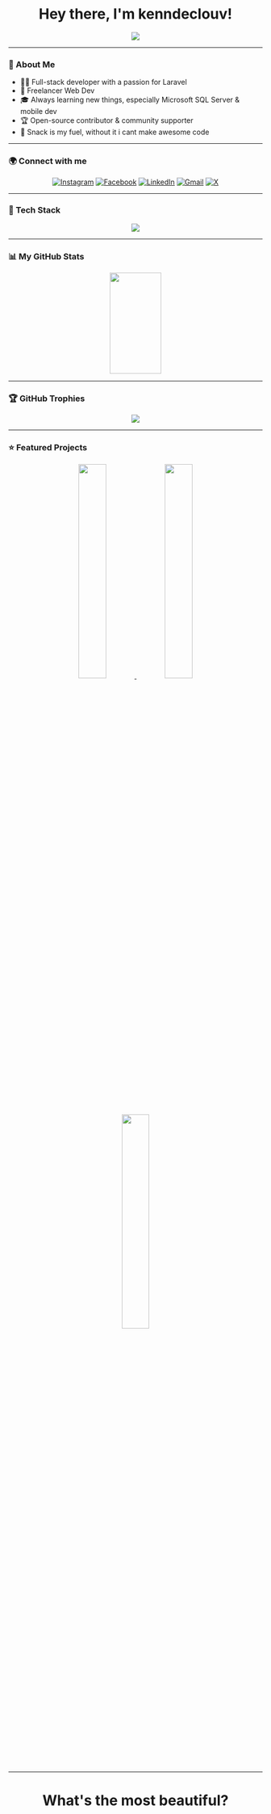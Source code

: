 <h1 align="center">Hey there, I'm kenndeclouv!</h1>

<p align="center">
  <img src="https://readme-typing-svg.demolab.com/?lines=Full-Stack%20Web%20Developer;Expert%20in%20Laravel;Building%20cool%20projects%20since%202022;&font=Poppins%20Code&center=true&width=700&height=45&color=61DAFB&vCenter=true&pause=1000&size=30" />
</p>

---

### 🚀 About Me  
- 👨‍💻 Full-stack developer with a passion for Laravel
- 🏢 Freelancer Web Dev
- 🎓 Always learning new things, especially Microsoft SQL Server & mobile dev  
- 🏆 Open-source contributor & community supporter  
- 🍪 Snack is my fuel, without it i cant make awesome code 

---

### 🌍 Connect with me
<p align="center">
  <a href="https://instagram.com/kenndeclouv"><img alt="Instagram" src="https://img.shields.io/badge/Instagram-%23E4405F?style=flat&logo=instagram&logoColor=white&color=CF4E92"/></a>
  <a href="https://www.facebook.com/kenndeclouv"><img alt="Facebook" src="https://img.shields.io/badge/Facebook-%231877F2?style=flat&logo=facebook&logoColor=white&color=517EC6"/></a>
  <a href="https://www.linkedin.com/in/kenndeclouv/"><img alt="LinkedIn" src="https://img.shields.io/badge/LinkedIn-%230A66C2?style=flat&logo=linkedin&logoColor=white&color=3C7EBB"/></a>
  <a href="mailto:zuuliziluuz@gmail.com"><img alt="Gmail" src="https://img.shields.io/badge/Email-%23D14836?style=flat&logo=gmail&logoColor=white&color=E45B5B"/></a>
  <a href="https://x.com/kenndeclouv"><img alt="X" src="https://img.shields.io/twitter/follow/kenndeclouv"/></a>
</p>

---

### 🔧 Tech Stack
<p align="center">
  <a href="https://github.com/KennDeClouv">
    <img src="https://skillicons.dev/icons?i=html,css,js,sass,tailwind,php,laravel,vscode,github,git,discord,figma,linux" />
  </a>
</p>

---

### 📊 My GitHub Stats
<p align="center">
  <img height="200px" width="45%" src="https://github-readme-stats.vercel.app/api?username=KennDeClouv&hide_border=true&show_icons=true&count_private=true&theme=react&bg_color=151515&">
</p>

---

### 🏆 GitHub Trophies
<p align="center">
  <img src="https://github-profile-trophy.vercel.app/?username=KennDeClouv&column=7&theme=onestar" />
</p>

---

### ⭐ Featured Projects  
<p align="center">
  <a href="https://KennDeClouv.github.io/KennDeClouv/sneat">
    <img width="33%" src="https://denvercoder1-github-readme-stats.vercel.app/api/pin/?username=KennDeClouv&repo=sneat&theme=react&bg_color=1F222E&title_color=61DAFB&hide_border=true&icon_color=61DAFB&show_icons=true">
  </a>
  <a href="https://github.com/KennDeClouv/kenndeclouv-discord-bot">
    <img width="33%" src="https://denvercoder1-github-readme-stats.vercel.app/api/pin/?username=KennDeClouv&repo=kenndeclouv-discord-bot&theme=react&bg_color=1F222E&title_color=61DAFB&hide_border=true&icon_color=61DAFB&show_icons=true">
  </a>
  <a href="https://github.com/KennDeClouv/crud-generator">
    <img width="33%" src="https://denvercoder1-github-readme-stats.vercel.app/api/pin/?username=KennDeClouv&repo=crud-generator&theme=react&bg_color=1F222E&title_color=61DAFB&hide_border=true&icon_color=61DAFB&show_icons=true">
  </a>
</p>

---

<h1 align="center">What's the most beautiful?</h1>
